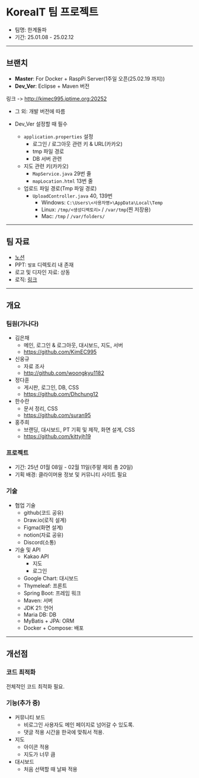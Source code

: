 # KoreaIT 팀 프로젝트

- 팀명: 한계돌파
- 기간: 25.01.08 - 25.02.12

---
## 브랜치
- **Master**: For Docker + RaspPi Server(1주일 오픈(25.02.19 까지))
- **Dev_Ver**: Eclipse + Maven 버전

링크 -> http://kimec995.iptime.org:20252

- 그 외: 개발 버전에 따름

- Dev_Ver 설정할 때 필수
    - `application.properties` 설정
        - 로그인 / 로그아웃 관련 키 & URL(카카오)
        - tmp 파일 경로
        - DB 서버 관련
    - 지도 관련 키(카카오)
        - `MapService.java` 29번 줄
        - `mapLocation.html` 13번 줄
    - 업로드 파일 경로(Tmp 파일 경로)
        - `UploadController.java` 40, 139번
            - Windows: `C:\Users\<사용자명>\AppData\Local\Temp`
            - Linux: `/tmp/<생성디렉토리>` / `/var/tmp`(찐 저장용)
            - Mac: `/tmp` / `/var/folders/`

---

## 팀 자료
- [노션](https://www.notion.so/1755e2e581d681d881c3e90fee88e16b)
- PPT: `발표` 디렉토리 내 존재
- 로고 및 디자인 자료: 상동
- 로직: [링크](https://drive.google.com/file/d/1dMtot9WwY92goMBYE-9Rx12_vqZ2RWie/view?usp=sharing)

---
## 개요
### 팀원(**가나다**)
- 김은채
    - 메인, 로그인 & 로그아웃, 대시보드, 지도, 서버
    - https://github.com/KimEC995
- 신웅규
    - 자료 조사
    - http://github.com/woongkyu1182
- 정다훈
    - 게시판, 로그인, DB, CSS
    - https://github.com/Dhchung12
- 한수란
    - 문서 정리, CSS
    - https://github.com/suran95
- 홍주희
    - 브랜딩, 대시보드, PT 기획 및 제작, 화면 설계, CSS
    - https://github.com/kittyjh19

### 프로젝트
- 기간: 25년 01월 08일 - 02월 11일(주말 제외 총 20일)
- 기획 배경: 클라이머용 정보 및 커뮤니티 사이트 필요

### 기술
- 협업 기술
    - github(코드 공유)
    - Draw.io(로직 설계)
    - Figma(화면 설계)
    - notion(자료 공유)
    - Discord(소통)
- 기술 및 API
    - Kakao API
        - 지도
        - 로그인
    - Google Chart: 대시보드
    - Thymeleaf: 프론트
    - Spring Boot: 프레임 워크
    - Maven: 서버
    - JDK 21: 언어
    - Maria DB: DB
    - MyBatis + JPA: ORM
    - Docker + Compose: 배포

---
## 개선점
### 코드 최적화
전체적인 코드 최적화 필요.

### 기능(추가 중)
- 커뮤니티 보드
    - 비로그인 사용자도 메인 페이지로 넘어갈 수 있도록.
    - 댓글 적용 시간을 한국에 맞춰서 적용.
- 지도
    - 아이콘 적용
    - 지도가 너무 큼
- 대시보드
    - 처음 선택할 때 날짜 적용
